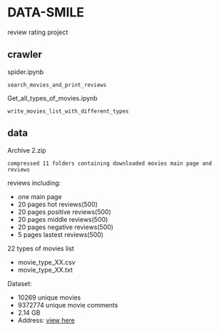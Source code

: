 DATA-SMILE
=======

review rating project

## crawler 
spider.ipynb

`search_movies_and_print_reviews`

Get_all_types_of_movies.ipynb

`write_movies_list_with_different_types`

## data

Archive 2.zip

`compressed 11 folders containing downloaded movies main page and reviews`

reviews including:
  * one main page
  * 20 pages hot reviews(500)
  * 20 pages positive reviews(500)
  * 20 pages middle reviews(500)
  * 20 pages negative reviews(500)
  * 5 pages lastest reviews(500)

22 types of movies list
  * movie_type_XX.csv
  * movie_type_XX.txt

Dataset:
  * 10269 unique movies
  * 9372774 unique movie comments
  * 2.14 GB
  * Address: [view here](https://www.kaggle.com/liujt14/dou-ban-movie-short-comments-10377movies)
